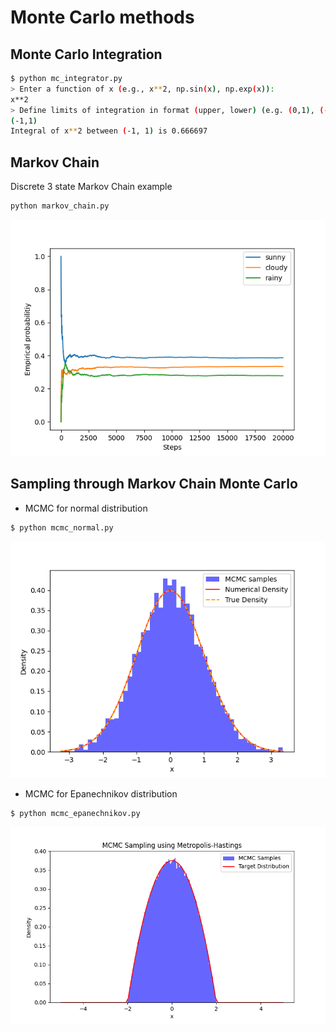 # Monte Carlo methods

## Monte Carlo Integration

```bash
$ python mc_integrator.py 
> Enter a function of x (e.g., x**2, np.sin(x), np.exp(x)): 
x**2
> Define limits of integration in format (upper, lower) (e.g. (0,1), (-1,1)):
(-1,1)
Integral of x**2 between (-1, 1) is 0.666697
```

## Markov Chain

Discrete 3 state Markov Chain example

```bash
python markov_chain.py
```

![](./figs/markov_chain.png)

## Sampling through Markov Chain Monte Carlo

- MCMC for normal distribution

```bash
$ python mcmc_normal.py
```

![](./figs/normal.png)

- MCMC for Epanechnikov distribution

```bash
$ python mcmc_epanechnikov.py
```

![](./figs/epanechnikov.png)


